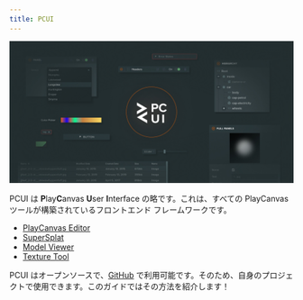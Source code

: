 ```yaml
---
title: PCUI
---
```


![PCUI splash](/img/user-manual/pcui/pcui-banner.jpg)

PCUI は **P**lay**C**anvas **U**ser **I**nterface の略です。これは、すべての PlayCanvas ツールが構築されているフロントエンド フレームワークです。

* [PlayCanvas Editor](https://github.com/playcanvas/editor)
* [SuperSplat](https://superspl.at/editor)
* [Model Viewer](https://playcanvas.com/viewer)
* [Texture Tool](https://playcanvas.com/texture-tool)

PCUI はオープンソースで、[GitHub](https://github.com/playcanvas/pcui) で利用可能です。そのため、自身のプロジェクトで使用できます。このガイドではその方法を紹介します！
